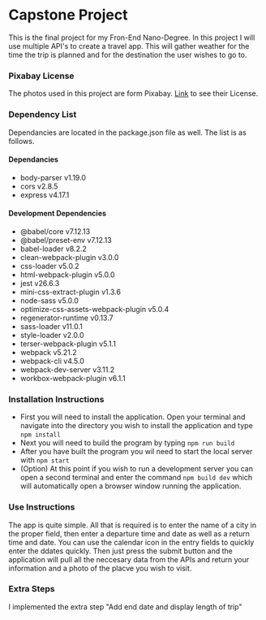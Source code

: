 # Capstone Project
This is the final project for my Fron-End Nano-Degree. In this project I will use multiple API's to create a travel app.
This will gather weather for the time the trip is planned and for the destination the user wishes to go to.

### Pixabay License
The photos used in this project are form Pixabay. [Link](https://pixabay.com/service/license/) to see their License.

### Dependency List
Dependancies are located in the package.json file as well. The list is as follows.

#### Dependancies
* body-parser v1.19.0
* cors v2.8.5
* express v4.17.1

#### Development Dependencies
* @babel/core v7.12.13
* @babel/preset-env v7.12.13
* babel-loader v8.2.2
* clean-webpack-plugin v3.0.0
* css-loader v5.0.2
* html-webpack-plugin v5.0.0
* jest v26.6.3
* mini-css-extract-plugin v1.3.6
* node-sass v5.0.0
* optimize-css-assets-webpack-plugin v5.0.4
* regenerator-runtime v0.13.7
* sass-loader v11.0.1
* style-loader v2.0.0
* terser-webpack-plugin v5.1.1
* webpack v5.21.2
* webpack-cli v4.5.0
* webpack-dev-server v3.11.2
* workbox-webpack-plugin v6.1.1

### Installation Instructions
* First you will need to install the application. Open your terminal and navigate into the directory you wish to install the application and type `npm install`
* Next you will need to build the program by typing `npm run build`
* After you have built the program you wil need to start the local server with `npm start`
* (Option) At this point if you wish to run a development server you can open a second terminal and enter the command `npm build dev` which will automatically open a browser window running the application.

### Use Instructions
The app is quite simple. All that is required is to enter the name of a city in the proper field, then enter a departure time and date as well as a return time and date. You can use the calendar icon in the entry fields to quickly enter the ddates quickly. Then just press the submit button and the application will pull all the neccesary data from the APIs and return your information and a photo of the placve you wish to visit.

### Extra Steps
I implemented the extra step "Add end date and display length of trip"
